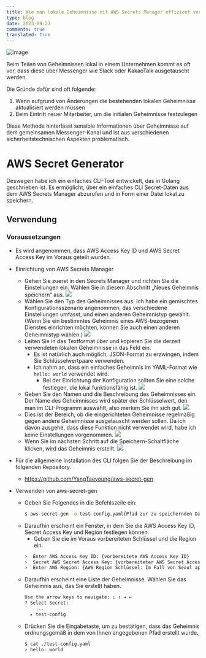```yaml
---
title: Wie man lokale Geheimnisse mit AWS Secrets Manager effizient verwaltet
type: blog
date: 2023-09-23
comments: true
translated: true
---
```


![image](/images/aws/ca97b1f1a197a40a8559e7ec60c76f99.png)

Beim Teilen von Geheimnissen lokal in einem Unternehmen kommt es oft vor, dass diese über Messenger wie Slack oder KakaoTalk ausgetauscht werden.

Die Gründe dafür sind oft folgende:
1. Wenn aufgrund von Änderungen die bestehenden lokalen Geheimnisse aktualisiert werden müssen
2. Beim Eintritt neuer Mitarbeiter, um die initialen Geheimnisse festzulegen

Diese Methode hinterlässt sensible Informationen über Geheimnisse auf dem gemeinsamen Messenger-Kanal und ist aus verschiedenen sicherheitstechnischen Aspekten problematisch.

# AWS Secret Generator
Deswegen habe ich ein einfaches CLI-Tool entwickelt, das in Golang geschrieben ist. Es ermöglicht, über ein einfaches CLI Secret-Daten aus dem AWS Secrets Manager abzurufen und in Form einer Datei lokal zu speichern.

## Verwendung
### Voraussetzungen
- Es wird angenommen, dass AWS Access Key ID und AWS Secret Access Key im Voraus geteilt wurden.

- Einrichtung von AWS Secrets Manager
  - Gehen Sie zuerst in den Secrets Manager und richten Sie die Einstellungen ein. Wählen Sie in diesem Abschnitt „Neues Geheimnis speichern“ aus.
		![](../../assets/images/aws/87c03916f4df676c72ea8f2d4df1f931.png)
  - Wählen Sie den Typ des Geheimnisses aus. Ich habe ein gemischtes Konfigurationsszenario angenommen, das verschiedene Einstellungen umfasst, und einen anderen Geheimnistyp gewählt. (Wenn Sie ein bestimmtes Geheimnis eines AWS-bezogenen Dienstes einrichten möchten, können Sie auch einen anderen Geheimnistyp wählen.)
		![](../../assets/images/aws/183eaa88819bf03cd18361ee02299a67.png)
  - Leiten Sie in das Textformat über und kopieren Sie die derzeit verwendeten lokalen Geheimnisse in das Feld ein.
    - Es ist natürlich auch möglich, JSON-Format zu erzwingen, indem Sie Schlüsselwertpaare verwenden.
    - Ich nahm an, dass ein einfaches Geheimnis im YAML-Format wie `hello: world` verwendet wird.
      - Bei der Einrichtung der Konfiguration sollten Sie eine solche festlegen, die lokal funktionsfähig ist.
		![](../../assets/images/aws/1d235b2010321e4bf01dfc7af304db56.png)
  - Geben Sie den Namen und die Beschreibung des Geheimnisses ein. Der Name des Geheimnisses wird später der Schlüsselwert, den man im CLI-Programm auswählt, also merken Sie ihn sich gut.
		![](../../assets/images/aws/fe2928dc06e69bdefc2b21bdff858e7b.png)
  - Dies ist der Bereich, ob die eingerichteten Geheimnisse regelmäßig gegen andere Geheimnisse ausgetauscht werden sollen. Da ich davon ausgehe, dass diese Funktion nicht verwendet wird, habe ich keine Einstellungen vorgenommen.
		![](../../assets/images/aws/303a9ecff2da5bfb442749924e0d12ba.png)
  - Wenn Sie im nächsten Schritt auf die Speichern-Schaltfläche klicken, wird das Geheimnis erstellt.
		![](../../assets/images/aws/a9857abe3a02fef5b14cbd61281b8d1a.png)
- Für die allgemeine Installation des CLI folgen Sie der Beschreibung im folgenden Repository.
	- https://github.com/YangTaeyoung/aws-secret-gen
- Verwenden von aws-secret-gen
  - Geben Sie Folgendes in die Befehlszeile ein:
	```bash
	$ aws-secret-gen -o test-config.yaml{Pfad zur zu speichernden Datei}
	```
  - Daraufhin erscheint ein Fenster, in dem Sie die AWS Access Key ID, Secret Access Key und Region festlegen können.
    - Geben Sie die im Voraus vorbereiteten Schlüssel und die Region ein.
	```bash
	>  Enter AWS Access Key ID: {vorbereitete AWS Access Key ID}
	>  Secret AWS Secret Access Key: {vorbereiteter AWS Secret Access Key}
	>  Enter AWS Region: {AWS Region Schlüssel: Im Fall von Seoul ap-northeast-2}
	```
  - Daraufhin erscheint eine Liste der Geheimnisse. Wählen Sie das Geheimnis aus, das Sie erstellt haben.
	```bash
	Use the arrow keys to navigate: ↓ ↑ → ←
	? Select Secret:
		...
	  ▸ test-config
	```
  - Drücken Sie die Eingabetaste, um zu bestätigen, dass das Geheimnis ordnungsgemäß in dem von Ihnen angegebenen Pfad erstellt wurde.
	```bash
	$ cat ./test-config.yaml
	> hello: world
	```